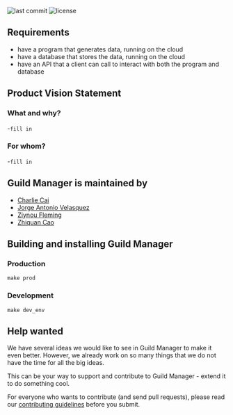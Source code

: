 ![last commit](https://img.shields.io/github/last-commit/Jorge-A-Velasquez/Guild-Manager-Capstone?style=for-the-badge)
![license](https://img.shields.io/github/license/Jorge-A-Velasquez/Guild-Manager-Capstone?style=for-the-badge)

## Requirements
- have a program that generates data, running on the cloud
- have a database that stores the data, running on the cloud
- have an API that a client can call to interact with both the program and database


## Product Vision Statement
### What and why?
-`fill in`

### For whom?
-`fill in`


## Guild Manager is maintained by
- <a href="https://github.com/charliecai00"> Charlie Cai</a>
- <a href="https://github.com/Jorge-A-Velasquez">Jorge Antonio Velasquez</a>
- <a href="https://github.com/Gorka1">Ziynou Fleming</a>
- <a href="https://github.com/ZhiquanCao">Zhiquan Cao</a>


## Building and installing Guild Manager
### Production
`make prod`

### Development
`make dev_env`


## Help wanted
We have several ideas we would like to see in Guild Manager to make it even better. However, we already work on so many things that we do not have the time for all the big ideas.

This can be your way to support and contribute to Guild Manager  - extend it to do something cool.

For everyone who wants to contribute (and send pull requests), please read our [contributing guidelines](./CONTRIBUTING.md) before you submit.
